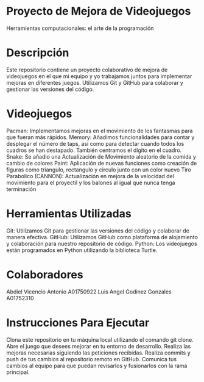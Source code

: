# Proyecto de Mejora de Videojuegos
Herramientas computacionales: el arte de la programación

# Descripción
Este repositorio contiene un proyecto colaborativo de mejora de videojuegos en el que mi equipo y yo trabajamos juntos para implementar mejoras en diferentes juegos. Utilizamos Git y GitHub para colaborar y gestionar las versiones del código.

# Videojuegos
Pacman: Implementamos mejoras en el movimiento de los fantasmas para que fueran más rápidos.
Memory: Añadimos funcionalidades para contar y desplegar el número de taps, así como para detectar cuando todos los cuadros se han destapado. También centramos el dígito en el cuadro.
Snake: Se añadio una Actualización de Movimiento aleatorio de la comida y cambio de colores
Paint: Aplicación de nuevas funciones como creación de figuras como triangulo, rectangulo y circulo junto con un color nuevo
Tiro Parabolico (CANNON): Actualización en mejora de la velocidad del movimiento para el proyectil y los balones al igual que nunca tenga terminación

# Herramientas Utilizadas 
Git: Utilizamos Git para gestionar las versiones del código y colaborar de manera efectiva.
GitHub: Utilizamos GitHub como plataforma de alojamiento y colaboración para nuestro repositorio de código.
Python: Los videojuegos están programados en Python utilizando la biblioteca Turtle.

# Colaboradores
Abdiel Vicencio Antonio A01750922
Luis Angel Godinez Gonzales A01752310

# Instrucciones Para Ejecutar 
Clona este repositorio en tu máquina local utilizando el comando git clone.
Abre el juego que desees mejorar en tu entorno de desarrollo.
Realiza las mejoras necesarias siguiendo las peticiones recibidas.
Realiza commits y push de tus cambios al repositorio remoto en GitHub.
Comunica tus cambios al equipo para que puedan revisarlos y fusionarlos con la rama principal.